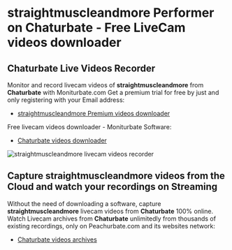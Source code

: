 # straightmuscleandmore Performer on Chaturbate - Free LiveCam videos downloader

## Chaturbate Live Videos Recorder

Monitor and record livecam videos of **straightmuscleandmore** from **Chaturbate** with Moniturbate.com
Get a premium trial for free by just and only registering with your Email address:
* [straightmuscleandmore Premium videos downloader](https://moniturbate.com/request-demo-licence-key.html)

Free livecam videos downloader - Moniturbate Software:
* [Chaturbate videos downloader](https://moniturbate.com/moniturbate-download-software.html)

![straightmuscleandmore livecam videos recorder](https://peachurnet.com/templates/moniturbate-software.png)


## Capture straightmuscleandmore videos from the Cloud and watch your recordings on Streaming

Without the need of downloading a software, capture **straightmuscleandmore** livecam videos from **Chaturbate** 100% online.
Watch Livecam archives from **Chaturbate** unlimitedly from thousands of existing recordings, only on Peachurbate.com and its websites network:
* [Chaturbate videos archives](https://peachurnet.com/)